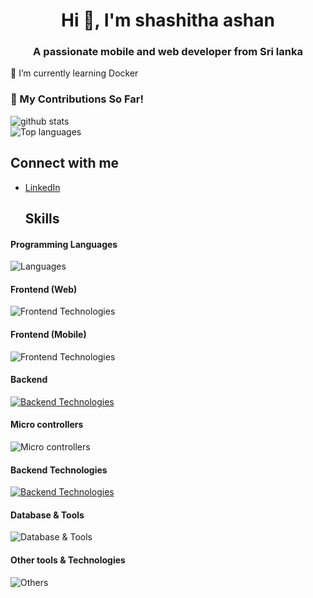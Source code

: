 
<!--<div align="center">
  <img src="https://github.com/Shashitha-Ashan/Shashitha-ashan/assets/118593149/0004de91-d9de-4267-8f34-8ed21b359025">
</div>-->
<h1 align="center">Hi 👋, I'm shashitha ashan</h1>
<h3 align="center">A passionate mobile and web developer from Sri lanka</h3>
🌱 I’m currently learning Docker

### 🌱 My Contributions So Far!

![github stats](https://github-readme-stats.vercel.app/api?username=Shashitha-Ashan&show_icons=true)
  <br>
![Top languages](https://github-readme-stats.vercel.app/api/top-langs/?username=Shashitha-Ashan&show_icons=true&layout=donut-vertical)
  <br>
## Connect with me
- [LinkedIn](www.linkedin.com/in/shashitha-ashan)

  ## Skills

#### Programming Languages
![Languages](https://skillicons.dev/icons?i=c,cpp,js,python,java,dart,cs,kotlin,ts)

#### Frontend (Web)
![Frontend Technologies](https://skillicons.dev/icons?i=react,html,css,materialui)

#### Frontend (Mobile)
![Frontend Technologies](https://skillicons.dev/icons?i=flutter,androidstudio)

#### Backend 
[![Backend Technologies](https://skillicons.dev/icons?i=nodejs,spring&perline=3)](https://skillicons.dev)

#### Micro controllers
![Micro controllers](https://skillicons.dev/icons?i=arduino)

#### Backend Technologies
[![Backend Technologies](https://skillicons.dev/icons?i=aws,azure&perline=3)](https://skillicons.dev)

#### Database & Tools
![Database & Tools](https://skillicons.dev/icons?i=mysql,mongodb,firebase)

#### Other tools & Technologies
![Others](https://skillicons.dev/icons?i=git,github,vercel,vscode,figma,githubactions,docker,kafka,visualstudio)


